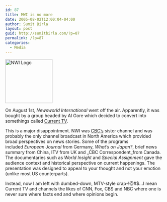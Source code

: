 ```yaml
---
id: 87
title: MWI is no more
date: 2005-08-02T12:00:04-04:00
author: Sumit Birla
layout: post
guid: http://sumitbirla.com/?p=87
permalink: /?p=87
categories:
  - Media
---
```

<div>
  <img class="alignleft" src="http://sumit-old.tampahost.net/images/nwilogo.gif" alt="NWI 
Logo" width="150" height="139" />
</div>

On August 1st, _Newsworld International_ went off the air. Apparently, it was bought by a group headed by Al Gore which decided to convert into somethings called [Current TV](http://www.current.tv/).

This is a major disappointment. NWI was [CBC&#8217;s](http://www.cbc.ca/) sister channel and was probably the only channel broadcast in North America which provided broad perspectives on news stories. Some of the programs included _European Journal_ from Germany, _What&#8217;s on Japan?_, brief news summary from China, ITV from UK and _CBC Correspondent_from Canada. The documentaries such as _World Insight_ and _Special Assignment_ gave the audience context and historical perspective on current happenings. The presentation was designed to appeal to your thought and not your emotion (unlike most US counterparts).

Instead, now I am left with dumbed-down, MTV-style crap-!@#$&#8230;I mean Current TV and channels the likes of CNN, Fox, CBS and NBC where one is never sure where facts end and where opinions begin.